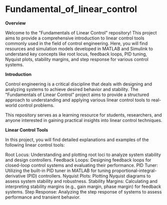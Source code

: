 # Fundamental_of_linear_control
**Overview**

Welcome to the "Fundamentals of Linear Control" repository! This project aims to provide a comprehensive introduction to linear control tools commonly used in the field of control engineering. Here, you will find resources and simulation models developed in MATLAB and Simulink to understand key concepts like root locus, feedback loops, PID tuning, Nyquist plots, stability margins, and step response for various control systems.

**Introduction**

Control engineering is a critical discipline that deals with designing and analyzing systems to achieve desired behavior and stability. The "Fundamentals of Linear Control" project aims to provide a structured approach to understanding and applying various linear control tools to real-world control problems.

This repository serves as a learning resource for students, researchers, and anyone interested in gaining practical insights into linear control techniques.

**Linear Control Tools**

In this project, you will find detailed explanations and examples of the following linear control tools:

Root Locus: Understanding and plotting root loci to analyze system stability and design controllers.
Feedback Loops: Designing feedback loops for closed-loop control systems and evaluating their performance.
PID Tuner: Utilizing the built-in PID tuner in MATLAB for tuning proportional-integral-derivative (PID) controllers.
Nyquist Plots: Plotting Nyquist diagrams to assess system stability and robustness.
Stability Margins: Calculating and interpreting stability margins (e.g., gain margin, phase margin) for feedback systems.
Step Response: Analyzing the step response of systems to assess performance and transient behavior.
